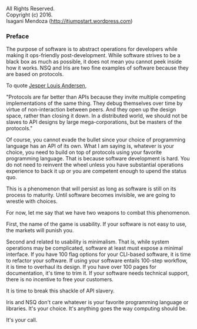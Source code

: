 <script>
  (function(i,s,o,g,r,a,m){i['GoogleAnalyticsObject']=r;i[r]=i[r]||function(){
  (i[r].q=i[r].q||[]).push(arguments)},i[r].l=1*new Date();a=s.createElement(o),
  m=s.getElementsByTagName(o)[0];a.async=1;a.src=g;m.parentNode.insertBefore(a,m)
  })(window,document,'script','//www.google-analytics.com/analytics.js','ga');

  ga('create', 'UA-71257746-1', 'auto');
  ga('send', 'pageview');

</script>

All Rights Reserved.<br>
Copyright (c) 2016.<br>
Isagani Mendoza (http://itjumpstart.wordpress.com)<br>


### Preface

The purpose of software is to abstract operations for developers while making it ops-friendly post-development. While software strives to be a black box as much as possible, it does not mean you cannot peek inside how it works. NSQ and Iris are two fine examples of software because they are based on protocols. 

To quote [Jesper Louis Andersen](https://medium.com/this-is-not-a-monad-tutorial/interview-with-jesper-louis-andersen-about-erlang-haskell-ocaml-go-idris-the-jvm-software-and-b0de06440fbd#),

"Protocols are far better than APIs because they invite multiple competing implementations of the same thing. They debug themselves over time by virtue of non-interaction between peers. And they open up the design space, rather than closing it down. In a distributed world, we should not be slaves to API designs by large mega-corporations, but be masters of the protocols."

Of course, you cannot evade the bullet since your choice of programming language has an API of its own. What I am saying is, whatever is your choice, you need to build on top of protocols using your favorite programming language. That is because software development is hard. You do not need to reinvent the wheel unless you have substantial operations experience to back it up or you are competent enough to upend the status quo.

This is a phenomenon that will persist as long as software is still on its process to maturity. Until software becomes invisible, we are going to wrestle with choices.

For now, let me say that we have two weapons to combat this phenomenon.

First, the name of the game is usability. If your software is not easy to use, the markets will punish you.

Second and related to usability is minimalism. That is, while system operations may be complicated, software at least must expose a minimal interface. If you have 100 flag options for your CLI-based software, it is time to refactor your software. If using your software entails 100-step workflow, it is time to overhaul its design. If you have over 100 pages for documentation, it's time to trim it. If your software needs technical support, there is no incentive to free your customers.

It is time to break this shackle of API slavery.

Iris and NSQ don't care whatever is your favorite programming language or libraries. It's your choice. It's anything goes the way computing should be.

It's your call.
